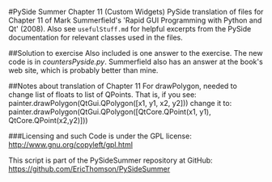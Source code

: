 #PySide Summer Chapter 11 (Custom Widgets)
PySide translation of files for Chapter 11 of Mark Summerfield's 'Rapid GUI Programming with Python and Qt' (2008). Also see `usefulStuff.md` for helpful excerpts from the PySide documentation for relevant classes used in the files.

##Solution to exercise
Also included is one answer to the exercise. The new code is in _countersPyside.py_. Summerfield also has an answer at the book's web site, which is probably better than mine.

##Notes about translation of Chapter 11
For drawPolygon, needed to change list of floats to list of QPoints. That is, if you see:
     painter.drawPolygon(QtGui.QPolygon([x1, y1, x2, y2]))
change it to:
    painter.drawPolygon(QtGui.QPolygon([QtCore.QPoint(x1, y1), QtCore.QPoint(x2,y2)]))


###Licensing and such
Code is under the GPL license: http://www.gnu.org/copyleft/gpl.html

This script is part of the PySideSummer repository at GitHub:
https://github.com/EricThomson/PySideSummer
